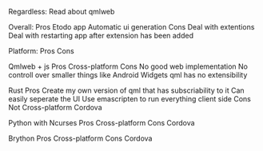 Regardless:
    Read about qmlweb

Overall:
    Pros
        Etodo app
        Automatic ui generation
    Cons
        Deal with extentions
        Deal with restarting app after extension has been added


Platform:
    Pros
    Cons

Qmlweb + js
    Pros
        Cross-platform
    Cons
        No good web implementation
        No controll over smaller things like Android Widgets
        qml has no extensibility

Rust
    Pros
        Create my own version of qml that has subscriability to it
        Can easily seperate the UI
        Use emascripten to run everything client side
    Cons
        Not Cross-platform
        Cordova

Python with Ncurses
    Pros
        Cross-platform
    Cons
        Cordova

Brython
    Pros
        Cross-platform
    Cons
        Cordova
        
